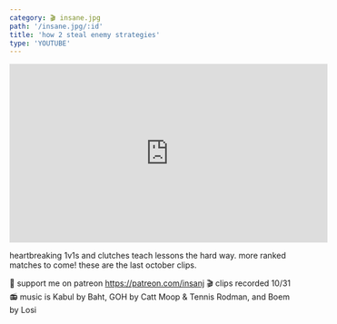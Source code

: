 ```yaml
---
category: 🎬 insane.jpg
path: '/insane.jpg/:id'
title: 'how 2 steal enemy strategies'
type: 'YOUTUBE'
---
```


<iframe width="560" height="315" src="https://www.youtube.com/embed/hC4baGRZwok" frameborder="0" allow="accelerometer; autoplay; encrypted-media; gyroscope; picture-in-picture" allowfullscreen></iframe>

heartbreaking 1v1s and clutches teach lessons the hard way. more ranked matches to come! these are the last october clips.

💖 support me on patreon https://patreon.com/insanj
🎬 clips recorded 10/31
📻 music is Kabul by Baht, GOH by Catt Moop & Tennis Rodman, and Boem by Losi